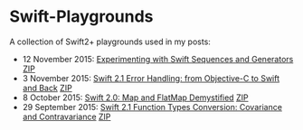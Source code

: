 # Swift-Playgrounds

A collection of Swift2+ playgrounds used in my posts:

* 12 November 2015: [Experimenting with Swift Sequences and Generators](http://www.uraimo.com/2015/11/12/experimenting-with-swift-2-sequencetype-generatortype/) [ZIP](https://github.com/uraimo/Swift-Playgrounds/raw/master/archives/2015-11-12-SequenceTypeGeneratorTypePlayground.playground.zip)
* 3 November 2015: [Swift 2.1 Error Handling: from Objective-C to Swift and Back](http://www.uraimo.com/2015/11/03/error-handling-from-objective-c-to-swift-2-and-back/) [ZIP](https://github.com/uraimo/Swift-Playgrounds/raw/master/archives/2015-11-Swift2ErrorHandling.zip)
* 8 October 2015: [Swift 2.0: Map and FlatMap Demystified](http://www.uraimo.com/2015/10/08/Swift2-map-flatmap-demystified/) [ZIP](https://github.com/uraimo/Swift-Playgrounds/raw/master/archives/2015-10-MapFlatMapPlayground.playground.zip)
* 29 September 2015: [Swift 2.1 Function Types Conversion: Covariance and Contravariance](http://www.uraimo.com/2015/09/29/Swift2.1-Function-Types-Conversion-Covariance-Contravariance/) [ZIP](https://github.com/uraimo/Swift-Playgrounds/raw/master/archives/2015-09-VariancePlayground.playground.zip)
